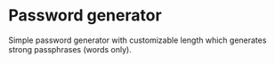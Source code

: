 # Password generator 

Simple password generator with customizable length which generates strong passphrases (words only). 
